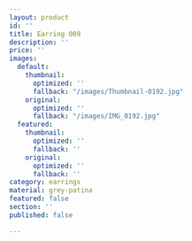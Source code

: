 ```yaml
---
layout: product
id: ''
title: Earring 009
description: ''
price: ''
images:
  default:
    thumbnail:
      optimized: ''
      fallback: "/images/Thumbnail-0192.jpg"
    original:
      optimized: ''
      fallback: "/images/IMG_0192.jpg"
  featured:
    thumbnail:
      optimized: ''
      fallback: ''
    original:
      optimized: ''
      fallback: ''
category: earrings
material: grey-patina
featured: false
section: ''
published: false

---
```

